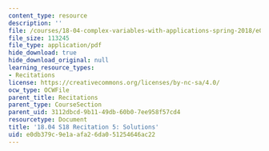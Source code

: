 ```yaml
---
content_type: resource
description: ''
file: /courses/18-04-complex-variables-with-applications-spring-2018/e0db379c9e1aafa26da051254646ac22_MIT18_04S18_Recit5-solutions.pdf
file_size: 113245
file_type: application/pdf
hide_download: true
hide_download_original: null
learning_resource_types:
- Recitations
license: https://creativecommons.org/licenses/by-nc-sa/4.0/
ocw_type: OCWFile
parent_title: Recitations
parent_type: CourseSection
parent_uid: 3112dbcd-9b11-49db-60b0-7ee958f57cd4
resourcetype: Document
title: '18.04 S18 Recitation 5: Solutions'
uid: e0db379c-9e1a-afa2-6da0-51254646ac22
---
```

